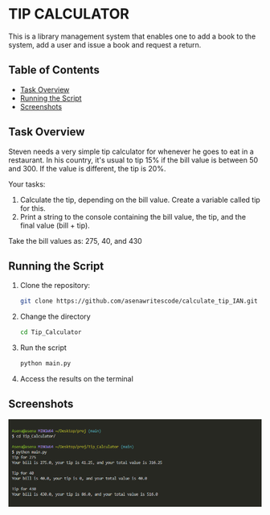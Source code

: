 ﻿# TIP CALCULATOR

This is a library management system that enables one to add a book  to the system, add a user and issue a book and request a return.

## Table of Contents

- [Task Overview](#task-overview)
- [Running the Script](#running-the-script)
- [Screenshots](#screenshots)

## Task Overview

Steven needs a very simple tip calculator for whenever he goes to eat in a restaurant. In his country, it's usual to tip 15% if the bill value is between 50 and 300. If the value is different, the tip is 20%.

Your tasks:   
 1. Calculate the tip, depending on the bill value. Create a variable called tip for this. 
 2. Print a string to the console containing the bill value, the tip, and the final value (bill + tip).

Take the bill values as: 275, 40, and 430

## Running the Script

1. Clone the repository:

   ```bash
   git clone https://github.com/asenawritescode/calculate_tip_IAN.git .
   ```

2. Change the directory

   ```bash
   cd Tip_Calculator
   ```

3. Run the script

    ```bash
    python main.py
    ```

3. Access the results on the terminal

## Screenshots

![Tip Calculated](../screenshots/tip_screenshot.png)
